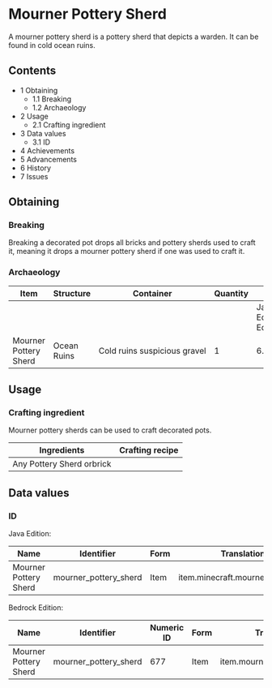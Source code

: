 # Mourner Pottery Sherd
A mourner pottery sherd is a pottery sherd that depicts a warden. It can be found in cold ocean ruins.

## Contents
- 1 Obtaining
	- 1.1 Breaking
	- 1.2 Archaeology
- 2 Usage
	- 2.1 Crafting ingredient
- 3 Data values
	- 3.1 ID
- 4 Achievements
- 5 Advancements
- 6 History
- 7 Issues

## Obtaining
### Breaking
Breaking a decorated pot drops all bricks and pottery sherds used to craft it, meaning it drops a mourner pottery sherd if one was used to craft it.

### Archaeology
| Item                  | Structure   | Container                    | Quantity | Chance                         |
|-----------------------|-------------|------------------------------|----------|--------------------------------|
|                       |             |                              |          | Java EditionandBedrock Edition |
| Mourner Pottery Sherd | Ocean Ruins | Cold ruins suspicious gravel | 1        | 6.7%                           |

## Usage
### Crafting ingredient
Mourner pottery sherds can be used to craft decorated pots.

| Ingredients               | Crafting recipe |
|---------------------------|-----------------|
| Any Pottery Sherd orbrick |                 |

## Data values
### ID
Java Edition:

| Name                  | Identifier            | Form | Translation key                      |
|-----------------------|-----------------------|------|--------------------------------------|
| Mourner Pottery Sherd | mourner_pottery_sherd | Item | item.minecraft.mourner_pottery_sherd |

Bedrock Edition:

| Name                  | Identifier            | Numeric ID | Form | Translation key                 |
|-----------------------|-----------------------|------------|------|---------------------------------|
| Mourner Pottery Sherd | mourner_pottery_sherd | 677        | Item | item.mourner_pottery_sherd.name |



